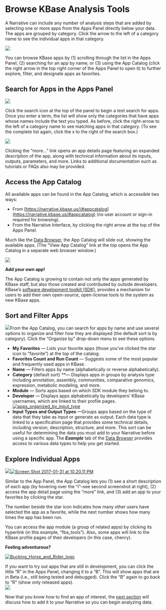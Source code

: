 # Browse KBase Analysis Tools

A Narrative can include any number of analysis steps that are added by selecting one or more apps from the Apps Panel directly below your data. The apps are grouped by category. Click the arrow to the left of a category name to see the individual apps in that category.

[![](https://kbase.us/wp-content/uploads/2015/03/App-Panel-Open.png)](https://kbase.us/wp-content/uploads/2015/03/App-Panel-Open.png)

You can browse KBase apps by \(1\) scrolling through the list in the Apps Panel; \(2\) searching for an app by name; or \(3\) using the App Catalog \(click the right arrow in the top right corner of the Apps Panel to open it\) to further explore, filter, and designate apps as favorites.

## **Search for Apps in the Apps Panel**

[![](https://kbase.us/wp-content/uploads/2014/12/Screen-Shot-2017-11-28-at-3.03.38-PM.png)](https://kbase.us/wp-content/uploads/2014/12/Screen-Shot-2017-11-28-at-3.03.38-PM.png)

Click the search icon at the top of the panel to begin a text search for apps. Once you enter a term, the list will show only the categories that have apps whose names include the text you typed. As before, click the right-arrow to the left of a category name to see matching apps in that category. \(To see the complete list again, click the x to the right of the search box.\)

[![](https://kbase.us/wp-content/uploads/2014/12/Screen-Shot-2017-11-28-at-3.05.09-PM.png)](https://kbase.us/wp-content/uploads/2014/12/Screen-Shot-2017-11-28-at-3.05.09-PM.png)

Clicking the “more…” link opens an app details page featuring an expanded description of the app, along with technical information about its inputs, outputs, parameters, and more. Links to additional documentation such as tutorials or FAQs also may be provided.

## **Access the App Catalog**

All available apps can be found in the App Catalog, which is accessible two ways:

* From [https://narrative.kbase.us/\#appcatalog](https://narrative.kbase.us/#appcatalog) \(no user account or sign-in required for browsing\).
* From the Narrative Interface, by clicking the right arrow at the top of the Apps Panel.

Much like the [Data Browser](https://kbase.us/narrative-guide/add-data-to-your-narrative/), the App Catalog will slide out, showing the available apps. \(The “View App Catalog” link at the top opens the App Catalog in a separate web browser window.\)

[![](https://kbase.us/wp-content/uploads/2014/12/Screen-Shot-2017-01-31-at-10.08.43-PM.png)](https://kbase.us/wp-content/uploads/2014/12/Screen-Shot-2017-01-31-at-10.08.43-PM.png)

**Add your own app!**

The App Catalog is growing to contain not only the apps generated by KBase staff, but also those created and contributed by outside developers. KBase’s [software development toolkit \(SDK\)](https://kbase.us/developer/), provides a mechanism for users to add their own open-source, open-license tools to the system as new KBase apps.

## **Sort and Filter Apps**

[![](https://kbase.us/wp-content/uploads/2014/12/Screen-Shot-2017-01-31-at-10.11.24-PM.png)](https://kbase.us/wp-content/uploads/2014/12/Screen-Shot-2017-01-31-at-10.11.24-PM.png)From the App Catalog, you can search for apps by name and use several options to organize and filter how they are displayed \(the default sort is by category\). Click the “Organize by” drop-down menu to see these options.

* **My Favorites** — Lists your favorite apps \(those you’ve clicked the star icon to “favorite”\) at the top of the catalog.
* **Favorites Count and Run Count** — Suggests some of the most popular and frequently used apps in KBase.
* **Name** — Filters apps by name \(alphabetically or reverse alphabetically\).
* **Category** \(default sort\) _\*\*_— Displays apps in groups by analysis type including annotation, assembly, communities, comparative genomics, expression, metabolic modeling, and more.
* **Module** — Sorts apps based on which SDK module they belong to.
* **Developer** — Displays apps alphabetically by developers’ KBase usernames, which are linked to their profile pages.[![apps\_organized\_by\_input\_type](https://kbase.us/wp-content/uploads/2014/12/apps_organized_by_input_type-300x230.png)](https://kbase.us/wp-content/uploads/2014/12/apps_organized_by_input_type.png)
* **Input Types and Output Types** —Groups apps based on the type of data that they take as input or generate as output. Each data type is linked to a specification page that provides some technical details, including version, description, structure, and more. This sort can be useful for determining the data you must add to your Narrative before using a specific app. The _**Example**_ tab of the [Data Browser](https://kbase.us/narrative-guide/add-data-to-your-narrative/) provides access to various data types to help you get started.

## **Explore Individual Apps**

[![](https://kbase.us/wp-content/uploads/2014/12/Screen-Shot-2017-01-31-at-10.20.03-PM.png)](https://kbase.us/wp-content/uploads/2014/12/Screen-Shot-2017-01-31-at-10.20.03-PM.png)[![Screen Shot 2017-01-31 at 10.20.11 PM](https://kbase.us/wp-content/uploads/2014/12/Screen-Shot-2017-01-31-at-10.20.11-PM.png)](https://kbase.us/wp-content/uploads/2014/12/Screen-Shot-2017-01-31-at-10.20.11-PM.png)

Similar to the App Panel, the App Catalog lets you \(1\) see a short description of each app \(by hovering over the “i”–see second screenshot at right\), \(2\) access the app detail page using the “more” link, and \(3\) add an app to your favorites by clicking the star.

The number beside the star icon indicates how many other users have selected the app as a favorite, while the next number shows how many times the app has been run.

You can access the app module \(a group of related apps\) by clicking its hyperlink \(in this example, “fba\_tools”\). Also, some apps will link to the KBase profile pages of their developers \(in this case, chenry\).

**Feeling adventurous?**

[![Bucking\_Horse\_and\_Rider\_logo](https://kbase.us/wp-content/uploads/2014/12/Bucking_Horse_and_Rider_logo.png)](https://kbase.us/wp-content/uploads/2014/12/Bucking_Horse_and_Rider_logo.png)

If you want to try out apps that are still in development, you can click the little “R” in the Apps Panel, changing it to a “B”. This will show apps that are in Beta \(i.e., still being tested and debugged\). Click the “B” again to go back to “R” \(show only released apps\).  
[![](https://kbase.us/wp-content/uploads/2014/12/Screen-Shot-2017-10-19-at-11.43.02-AM.png)](https://kbase.us/wp-content/uploads/2014/12/Screen-Shot-2017-10-19-at-11.43.02-AM.png)

Now that you know how to find an app of interest, the [next section](https://kbase.us/narrative-guide/run-apps-and-methods-to-analyze-your-data/) will discuss how to add it to your Narrative so you can begin analyzing data.

